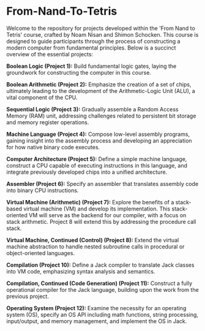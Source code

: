 # From-Nand-To-Tetris
Welcome to the repository for projects developed within the 'From Nand to Tetris' course, crafted by Noam Nisan and Shimon Schocken. This course is designed to guide participants through the process of constructing a modern computer from fundamental principles. Below is a succinct overview of the essential projects:

**Boolean Logic (Project 1):**
Build fundamental logic gates, laying the groundwork for constructing the computer in this course.

**Boolean Arithmetic (Project 2):**
Emphasize the creation of a set of chips, ultimately leading to the development of the Arithmetic-Logic Unit (ALU), a vital component of the CPU.

**Sequential Logic (Project 3):**
Gradually assemble a Random Access Memory (RAM) unit, addressing challenges related to persistent bit storage and memory register operations.

**Machine Language (Project 4):**
Compose low-level assembly programs, gaining insight into the assembly process and developing an appreciation for how native binary code executes.

**Computer Architecture (Project 5):**
Define a simple machine language, construct a CPU capable of executing instructions in this language, and integrate previously developed chips into a unified architecture.

**Assembler (Project 6):**
Specify an assembler that translates assembly code into binary CPU instructions.

**Virtual Machine (Arithmetic) (Project 7):**
Explore the benefits of a stack-based virtual machine (VM) and develop its implementation. This stack-oriented VM will serve as the backend for our compiler, with a focus on stack arithmetic. Project 8 will extend this by addressing the procedure call stack.

**Virtual Machine, Continued (Control) (Project 8):**
Extend the virtual machine abstraction to handle nested subroutine calls in procedural or object-oriented languages.

**Compilation (Project 10):**
Define a Jack compiler to translate Jack classes into VM code, emphasizing syntax analysis and semantics.

**Compilation, Continued (Code Generation) (Project 11):**
Construct a fully operational compiler for the Jack language, building upon the work from the previous project.

**Operating System (Project 12):**
Examine the necessity for an operating system (OS), specify an OS API including math functions, string processing, input/output, and memory management, and implement the OS in Jack.

